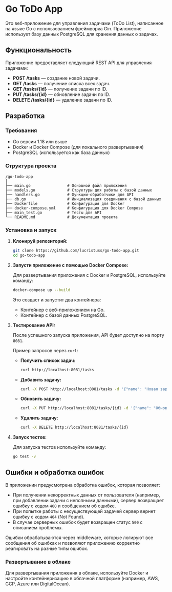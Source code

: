 
# Go ToDo App

Это веб-приложение для управления задачами (ToDo List), написанное на языке Go с использованием фреймворка Gin. Приложение использует базу данных PostgreSQL для хранения данных о задачах.

## Функциональность

Приложение предоставляет следующий REST API для управления задачами:

- **POST /tasks** — создание новой задачи.
- **GET /tasks** — получение списка всех задач.
- **GET /tasks/{id}** — получение задачи по ID.
- **PUT /tasks/{id}** — обновление задачи по ID.
- **DELETE /tasks/{id}** — удаление задачи по ID.

## Разработка

### Требования

- Go версии 1.18 или выше
- Docker и Docker Compose (для локального развертывания)
- PostgreSQL (используется как база данных)

### Структура проекта

```
/go-todo-app
│
├── main.go                # Основной файл приложения
├── models.go              # Структуры для работы с базой данных
├── handlers.go            # Функции-обработчики для API
├── db.go                  # Инициализация соединения с базой данных
├── Dockerfile             # Конфигурация для Docker
├── docker-compose.yml     # Конфигурация для Docker Compose
├── main_test.go           # Тесты для API
└── README.md              # Документация проекта
```

### Установка и запуск

1. **Клонируй репозиторий:**

   ```sh
   git clone https://github.com/lucristuss/go-todo-app.git
   cd go-todo-app
   ```

2. **Запусти приложение с помощью Docker Compose:**

   Для развертывания приложения с Docker и PostgreSQL, используйте команду:

   ```sh
   docker-compose up --build
   ```

   Это создаст и запустит два контейнера:
   - Контейнер с веб-приложением на Go.
   - Контейнер с базой данных PostgreSQL.

3. **Тестирование API:**

   После успешного запуска приложения, API будет доступно на порту `8081`.

   Пример запросов через `curl`:

   - **Получить список задач:**
     ```sh
     curl http://localhost:8081/tasks
     ```

   - **Добавить задачу:**
     ```sh
     curl -X POST http://localhost:8081/tasks -d '{"name": "Новая задача"}' -H "Content-Type: application/json"
     ```

   - **Обновить задачу:**
     ```sh
     curl -X PUT http://localhost:8081/tasks/{id} -d '{"name": "Обновленная задача"}' -H "Content-Type: application/json"
     ```

   - **Удалить задачу:**
     ```sh
     curl -X DELETE http://localhost:8081/tasks/{id}
     ```
4. **Запуск тестов:**

   Для запуска тестов используйте команду:

   ```sh
   go test -v
   ```

## Ошибки и обработка ошибок

В приложении предусмотрена обработка ошибок, которая позволяет:
- При получении некорректных данных от пользователя (например, при добавлении задачи с неполными данными), сервер возвращает ошибку с кодом `400` и сообщением об ошибке.
- При попытке работы с несуществующей задачей сервер вернет ошибку с кодом `404` (Not Found).
- В случае серверных ошибок будет возвращен статус `500` с описанием проблемы.

Ошибки обрабатываются через middleware, которые логируют все сообщения об ошибках и позволяют приложению корректно реагировать на разные типы ошибок.

### Развертывание в облаке

Для развертывания приложения в облаке, используйте Docker и настройте контейнеризацию в облачной платформе (например, AWS, GCP, Azure или DigitalOcean).
